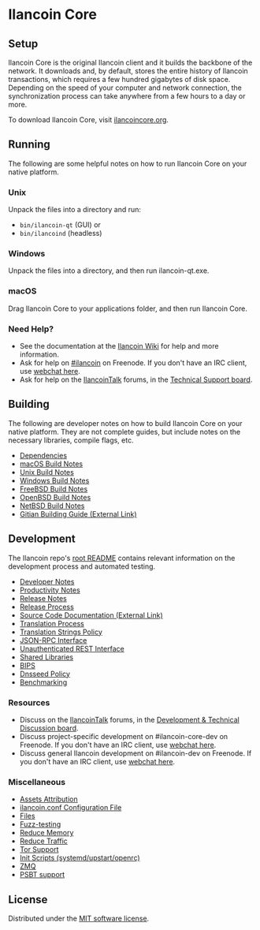 Ilancoin Core
=============

Setup
---------------------
Ilancoin Core is the original Ilancoin client and it builds the backbone of the network. It downloads and, by default, stores the entire history of Ilancoin transactions, which requires a few hundred gigabytes of disk space. Depending on the speed of your computer and network connection, the synchronization process can take anywhere from a few hours to a day or more.

To download Ilancoin Core, visit [ilancoincore.org](https://ilancoincore.org/en/download/).

Running
---------------------
The following are some helpful notes on how to run Ilancoin Core on your native platform.

### Unix

Unpack the files into a directory and run:

- `bin/ilancoin-qt` (GUI) or
- `bin/ilancoind` (headless)

### Windows

Unpack the files into a directory, and then run ilancoin-qt.exe.

### macOS

Drag Ilancoin Core to your applications folder, and then run Ilancoin Core.

### Need Help?

* See the documentation at the [Ilancoin Wiki](https://en.ilancoin.it/wiki/Main_Page)
for help and more information.
* Ask for help on [#ilancoin](https://webchat.freenode.net/#ilancoin) on Freenode. If you don't have an IRC client, use [webchat here](https://webchat.freenode.net/#ilancoin).
* Ask for help on the [IlancoinTalk](https://ilancointalk.org/) forums, in the [Technical Support board](https://ilancointalk.org/index.php?board=4.0).

Building
---------------------
The following are developer notes on how to build Ilancoin Core on your native platform. They are not complete guides, but include notes on the necessary libraries, compile flags, etc.

- [Dependencies](dependencies.md)
- [macOS Build Notes](build-osx.md)
- [Unix Build Notes](build-unix.md)
- [Windows Build Notes](build-windows.md)
- [FreeBSD Build Notes](build-freebsd.md)
- [OpenBSD Build Notes](build-openbsd.md)
- [NetBSD Build Notes](build-netbsd.md)
- [Gitian Building Guide (External Link)](https://github.com/ilancoin-core/docs/blob/master/gitian-building.md)

Development
---------------------
The Ilancoin repo's [root README](/README.md) contains relevant information on the development process and automated testing.

- [Developer Notes](developer-notes.md)
- [Productivity Notes](productivity.md)
- [Release Notes](release-notes.md)
- [Release Process](release-process.md)
- [Source Code Documentation (External Link)](https://doxygen.ilancoincore.org/)
- [Translation Process](translation_process.md)
- [Translation Strings Policy](translation_strings_policy.md)
- [JSON-RPC Interface](JSON-RPC-interface.md)
- [Unauthenticated REST Interface](REST-interface.md)
- [Shared Libraries](shared-libraries.md)
- [BIPS](bips.md)
- [Dnsseed Policy](dnsseed-policy.md)
- [Benchmarking](benchmarking.md)

### Resources
* Discuss on the [IlancoinTalk](https://ilancointalk.org/) forums, in the [Development & Technical Discussion board](https://ilancointalk.org/index.php?board=6.0).
* Discuss project-specific development on #ilancoin-core-dev on Freenode. If you don't have an IRC client, use [webchat here](https://webchat.freenode.net/#ilancoin-core-dev).
* Discuss general Ilancoin development on #ilancoin-dev on Freenode. If you don't have an IRC client, use [webchat here](https://webchat.freenode.net/#ilancoin-dev).

### Miscellaneous
- [Assets Attribution](assets-attribution.md)
- [ilancoin.conf Configuration File](ilancoin-conf.md)
- [Files](files.md)
- [Fuzz-testing](fuzzing.md)
- [Reduce Memory](reduce-memory.md)
- [Reduce Traffic](reduce-traffic.md)
- [Tor Support](tor.md)
- [Init Scripts (systemd/upstart/openrc)](init.md)
- [ZMQ](zmq.md)
- [PSBT support](psbt.md)

License
---------------------
Distributed under the [MIT software license](/COPYING).
